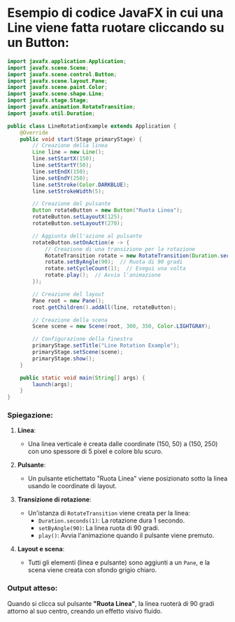 # Esempio di codice JavaFX in cui una **Line** viene fatta ruotare cliccando su un **Button**:

```java
import javafx.application.Application;
import javafx.scene.Scene;
import javafx.scene.control.Button;
import javafx.scene.layout.Pane;
import javafx.scene.paint.Color;
import javafx.scene.shape.Line;
import javafx.stage.Stage;
import javafx.animation.RotateTransition;
import javafx.util.Duration;

public class LineRotationExample extends Application {
    @Override
    public void start(Stage primaryStage) {
        // Creazione della linea
        Line line = new Line();
        line.setStartX(150);
        line.setStartY(50);
        line.setEndX(150);
        line.setEndY(250);
        line.setStroke(Color.DARKBLUE);
        line.setStrokeWidth(5);

        // Creazione del pulsante
        Button rotateButton = new Button("Ruota Linea");
        rotateButton.setLayoutX(125);
        rotateButton.setLayoutY(270);

        // Aggiunta dell'azione al pulsante
        rotateButton.setOnAction(e -> {
            // Creazione di una transizione per la rotazione
            RotateTransition rotate = new RotateTransition(Duration.seconds(1), line);
            rotate.setByAngle(90);  // Ruota di 90 gradi
            rotate.setCycleCount(1);  // Esegui una volta
            rotate.play();  // Avvia l'animazione
        });

        // Creazione del layout
        Pane root = new Pane();
        root.getChildren().addAll(line, rotateButton);

        // Creazione della scena
        Scene scene = new Scene(root, 300, 350, Color.LIGHTGRAY);

        // Configurazione della finestra
        primaryStage.setTitle("Line Rotation Example");
        primaryStage.setScene(scene);
        primaryStage.show();
    }

    public static void main(String[] args) {
        launch(args);
    }
}
```

### Spiegazione:
1. **Linea**:
   - Una linea verticale è creata dalle coordinate (150, 50) a (150, 250) con uno spessore di 5 pixel e colore blu scuro.

2. **Pulsante**:
   - Un pulsante etichettato "Ruota Linea" viene posizionato sotto la linea usando le coordinate di layout.

3. **Transizione di rotazione**:
   - Un'istanza di `RotateTransition` viene creata per la linea:
     - `Duration.seconds(1)`: La rotazione dura 1 secondo.
     - `setByAngle(90)`: La linea ruota di 90 gradi.
     - `play()`: Avvia l'animazione quando il pulsante viene premuto.

4. **Layout e scena**:
   - Tutti gli elementi (linea e pulsante) sono aggiunti a un `Pane`, e la scena viene creata con sfondo grigio chiaro.

### Output atteso:
Quando si clicca sul pulsante **"Ruota Linea"**, la linea ruoterà di 90 gradi attorno al suo centro, creando un effetto visivo fluido.

